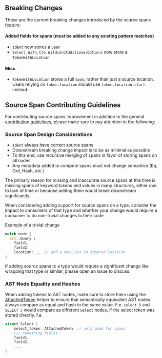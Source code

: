 
## Breaking Changes

These are the current breaking changes introduced by the source spans feature:

#### Added fields for spans (must be added to any existing pattern matches)
- `Ident` now stores a `Span`
- `Select`, `With`, `Cte`, `WildcardAdditionalOptions` now store a `TokenWithLocation` 

#### Misc.
- `TokenWithLocation` stores a full `Span`, rather than just a source location. Users relying on `token.location` should use `token.location.start` instead.
## Source Span Contributing Guidelines

For contributing source spans improvement in addition to the general [contribution guidelines](../README.md#contributing), please make sure to pay attention to the following:


### Source Span Design Considerations

- `Ident` always have correct source spans
- Downstream breaking change impact is to be as minimal as possible
- To this end, use recursive merging of spans in favor of storing spans on all nodes
- Any metadata added to compute spans must not change semantics (Eq, Ord, Hash, etc.)

The primary reason for missing and inaccurate source spans at this time is missing spans of keyword tokens and values in many structures, either due to lack of time or because adding them would break downstream significantly.  

When considering adding support for source spans on a type, consider the impact to consumers of that type and whether your change would require a consumer to do non-trivial changes to their code.

Example of a trivial change
```rust
match node {  
  ast::Query { 
    field1,
    field2, 
    location: _,  // add a new line to ignored location
}
```

If adding source spans to a type would require a significant change like wrapping that type or similar, please open an issue to discuss. 

### AST Node Equality and Hashes

When adding tokens to AST nodes, make sure to store them using the [AttachedToken](https://docs.rs/sqlparser/latest/sqlparser/ast/helpers/struct.AttachedToken.html) helper to ensure that semantically equivalent AST nodes always compare as equal and hash to the same value. F.e. `select 5` and `SELECT 5` would compare as different `Select` nodes, if the select token was stored directly. f.e.

```rust
struct Select {
    select_token: AttachedToken, // only used for spans
    /// remaining fields
    field1,
    field2,
    ...
}
```